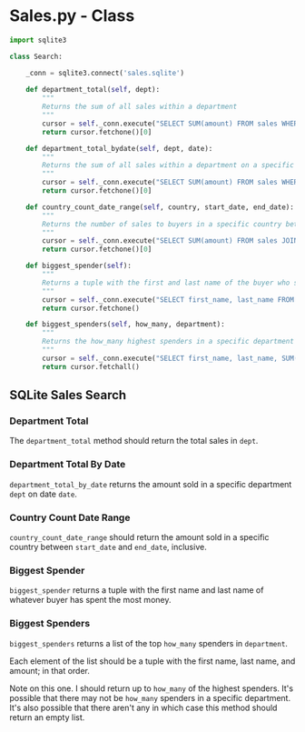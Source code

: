 # Sales.py - Class

```python
import sqlite3

class Search:

    _conn = sqlite3.connect('sales.sqlite')
    
    def department_total(self, dept):
        """
        Returns the sum of all sales within a department
        """
        cursor = self._conn.execute("SELECT SUM(amount) FROM sales WHERE department = '" + dept + "'")
        return cursor.fetchone()[0]

    def department_total_bydate(self, dept, date):
        """
        Returns the sum of all sales within a department on a specific date
        """
        cursor = self._conn.execute("SELECT SUM(amount) FROM sales WHERE department = '" + dept + "' AND sale_date = '" + date + "'")
        return cursor.fetchone()[0]

    def country_count_date_range(self, country, start_date, end_date):
        """
        Returns the number of sales to buyers in a specific country between 2 dates, inclusive
        """
        cursor = self._conn.execute("SELECT SUM(amount) FROM sales JOIN buyers ON buyers.id = sales.buyer_id WHERE country = '" + country + "' AND sale_date >= '" + start_date + "' AND sale_date <= '" + end_date + "'")
        return cursor.fetchone()[0]

    def biggest_spender(self):
        """
        Returns a tuple with the first and last name of the buyer who spent the most money
        """
        cursor = self._conn.execute("SELECT first_name, last_name FROM buyers JOIN sales ON buyers.id = sales.buyer_id GROUP BY buyer_id ORDER BY SUM(amount) DESC LIMIT 1")
        return cursor.fetchone()

    def biggest_spenders(self, how_many, department):
        """
        Returns the how_many highest spenders in a specific department
        """
        cursor = self._conn.execute("SELECT first_name, last_name, SUM(amount) FROM buyers JOIN sales ON buyers.id = sales.buyer_id WHERE department = '" + department + "' GROUP BY buyer_id ORDER BY SUM(amount) DESC LIMIT " + str(how_many))
        return cursor.fetchall()
```

## SQLite Sales Search

### Department Total
The `department_total` method should return the total sales in `dept`.

### Department Total By Date
`department_total_by_date` returns the amount sold in a specific department `dept` on date `date`.

### Country Count Date Range
`country_count_date_range` should return the amount sold in a specific country between `start_date` and `end_date`, inclusive.

### Biggest Spender
`biggest_spender` returns a tuple with the first name and last name of whatever buyer has spent the most money.

### Biggest Spenders
`biggest_spenders` returns a list of the top `how_many` spenders in `department`. 

Each element of the list should be a tuple with the first name, last name, and amount; in that order. 

Note on this one. I should return up to `how_many` of the highest spenders. It's possible that there may not be `how_many` spenders in a specific department. It's also possible that there aren't any in which case this method should return an empty list. 
